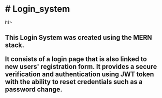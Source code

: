 <h1># Login_system</h1>h1>

<h2>This Login System was created using the MERN stack.</h42>
<p>It consists of a login page that is also linked to new users' registration form. It provides a secure verification and authentication using JWT token with the ability to reset credentials such as a password change.</p>
